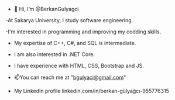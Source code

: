 - 👋 Hi, I’m @BerkanGulyagci

-At Sakarya University, I study software engineering.

-I'm interested in programming and improving my codding skills.
- My expertise of C++, C#, and SQL is intermediate.
- I am also interested in .NET Core.
- I have experience with HTML, CSS, Bootstrap and JS.


  
- 📫You can reach me at "bgulyaci@gmail.com"
- My LinkedIn profile linkedin.com/in/berkan-gülyağcı-955776315 
